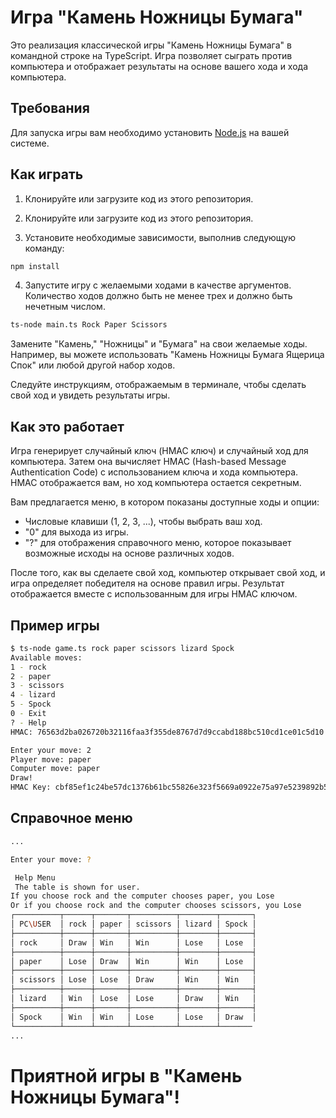 # Игра "Камень Ножницы Бумага"

Это реализация классической игры "Камень Ножницы Бумага" в командной строке на TypeScript. Игра позволяет сыграть против компьютера и отображает результаты на основе вашего хода и хода компьютера.

## Требования

Для запуска игры вам необходимо установить [Node.js](https://nodejs.org/) на вашей системе.

## Как играть

1. Клонируйте или загрузите код из этого репозитория.

2. Клонируйте или загрузите код из этого репозитория.

3. Установите необходимые зависимости, выполнив следующую команду:

```bash
npm install
```

4. Запустите игру с желаемыми ходами в качестве аргументов. Количество ходов должно быть не менее трех и должно быть нечетным числом.

```bash
ts-node main.ts Rock Paper Scissors
```

Замените "Камень," "Ножницы" и "Бумага" на свои желаемые ходы. Например, вы можете использовать "Камень Ножницы Бумага Ящерица Спок" или любой другой набор ходов.

Следуйте инструкциям, отображаемым в терминале, чтобы сделать свой ход и увидеть результаты игры.

## Как это работает

Игра генерирует случайный ключ (HMAC ключ) и случайный ход для компьютера. Затем она вычисляет HMAC (Hash-based Message Authentication Code) с использованием ключа и хода компьютера. HMAC отображается вам, но ход компьютера остается секретным.

Вам предлагается меню, в котором показаны доступные ходы и опции:

* Числовые клавиши (1, 2, 3, ...), чтобы выбрать ваш ход.
* "0" для выхода из игры.
* "?" для отображения справочного меню, которое показывает возможные исходы на основе различных ходов.

После того, как вы сделаете свой ход, компьютер открывает свой ход, и игра определяет победителя на основе правил игры. Результат отображается вместе с использованным для игры HMAC ключом.

## Пример игры
```bash
$ ts-node game.ts rock paper scissors lizard Spock
Available moves:
1 - rock
2 - paper
3 - scissors
4 - lizard
5 - Spock
0 - Exit
? - Help
HMAC: 76563d2ba026720b32116faa3f355de8767d7d9ccabd188bc510cd1ce01c5d10

Enter your move: 2
Player move: paper
Computer move: paper
Draw!
HMAC Key: cbf85ef1c24be57dc1376b61bc55826e323f5669a0922e75a97e5239892b5666
```

## Справочное меню

```bash
...

Enter your move: ?

 Help Menu
 The table is shown for user.
If you choose rock and the computer chooses paper, you Lose
Or if you choose rock and the computer chooses scissors, you Lose
┌──────────┬──────┬───────┬──────────┬────────┬───────┐
│ PC\USER  │ rock │ paper │ scissors │ lizard │ Spock │
├──────────┼──────┼───────┼──────────┼────────┼───────┤
│ rock     │ Draw │ Win   │ Win      │ Lose   │ Lose  │
├──────────┼──────┼───────┼──────────┼────────┼───────┤
│ paper    │ Lose │ Draw  │ Win      │ Win    │ Lose  │
├──────────┼──────┼───────┼──────────┼────────┼───────┤
│ scissors │ Lose │ Lose  │ Draw     │ Win    │ Win   │
├──────────┼──────┼───────┼──────────┼────────┼───────┤
│ lizard   │ Win  │ Lose  │ Lose     │ Draw   │ Win   │
├──────────┼──────┼───────┼──────────┼────────┼───────┤
│ Spock    │ Win  │ Win   │ Lose     │ Lose   │ Draw  │
└──────────┴──────┴───────┴──────────┴────────┴───────
...

```

# Приятной игры в "Камень Ножницы Бумага"!